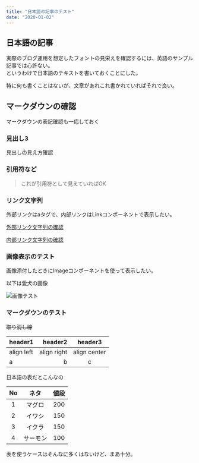 ```yaml
---
title: "日本語の記事のテスト"
date: "2020-01-02"
---
```


## 日本語の記事
実際のブログ運用を想定したフォントの見栄えを確認するには、英語のサンプル記事では心許ない。  
というわけで日本語のテキストを書いておくことにした。

特に何も書くことはないが、文章があれこれ書かれていればそれで良い。

## マークダウンの確認
マークダウンの表記確認も一応しておく

### 見出し3
見出しの見え方確認

### 引用符など

>これが引用符として見えていればOK

### リンク文字列
外部リンクはaタグで、内部リンクはLinkコンポーネントで表示したい。

[外部リンク文字列の確認](https://www.google.co.jp/)

[内部リンク文字列の確認](/posts/shikkaku)

### 画像表示のテスト
画像添付したときにImageコンポーネントを使って表示したい。

以下は愛犬の画像

![画像テスト](/images/kurumi.jpeg)

### マークダウンのテスト

~~取り消し線~~

|header1|header2|header3|
|:--|--:|:--:|
|align left|align right|align center|
|a|b|c|

日本語の表だとこんなの

|No|ネタ|値段|
|:--:|:--:|:--:|
|1|マグロ|200|
|2|イワシ|150|
|3|イクラ|150|
|4|サーモン|100|

表を使うケースはそんなに多くはないけど、まあ十分。

